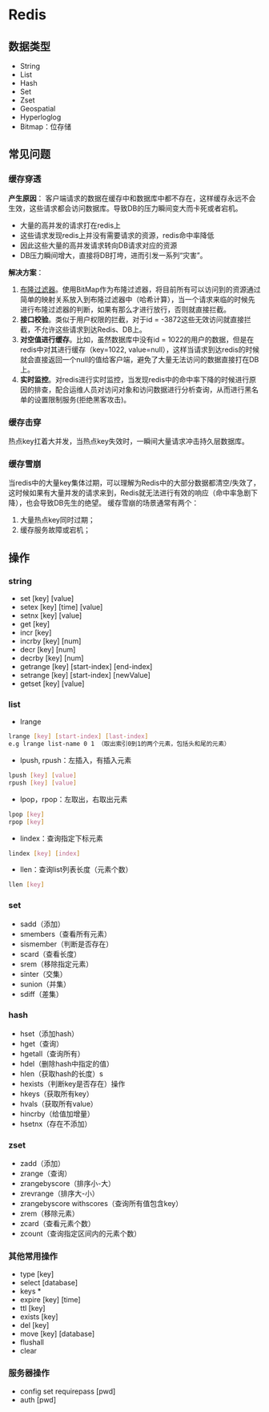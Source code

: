 # Redis

## 数据类型
- String
- List
- Hash
- Set
- Zset
- Geospatial
- Hyperloglog
- Bitmap：位存储

## 常见问题
### 缓存穿透
**产生原因**：
客户端请求的数据在缓存中和数据库中都不存在，这样缓存永远不会生效，这些请求都会访问数据库。导致DB的压力瞬间变大而卡死或者宕机。
- 大量的高并发的请求打在redis上
- 这些请求发现redis上并没有需要请求的资源，redis命中率降低
- 因此这些大量的高并发请求转向DB请求对应的资源
- DB压力瞬间增大，直接将DB打垮，进而引发一系列“灾害”。  
  
**解决方案**：
1. [布隆过滤器](./布隆过滤器.md "布隆过滤器")。使用BitMap作为布隆过滤器，将目前所有可以访问到的资源通过简单的映射关系放入到布隆过滤器中（哈希计算），当一个请求来临的时候先进行布隆过滤器的判断，如果有那么才进行放行，否则就直接拦截。
2. **接口校验**。类似于用户权限的拦截，对于id = -3872这些无效访问就直接拦截，不允许这些请求到达Redis、DB上。
3. **对空值进行缓存**。比如，虽然数据库中没有id = 1022的用户的数据，但是在redis中对其进行缓存（key=1022, value=null），这样当请求到达redis的时候就会直接返回一个null的值给客户端，避免了大量无法访问的数据直接打在DB上。
4. **实时监控**。对redis进行实时监控，当发现redis中的命中率下降的时候进行原因的排查，配合运维人员对访问对象和访问数据进行分析查询，从而进行黑名单的设置限制服务(拒绝黑客攻击)。

### 缓存击穿
  热点key扛着大并发，当热点key失效时，一瞬间大量请求冲击持久层数据库。

### 缓存雪崩
  当redis中的大量key集体过期，可以理解为Redis中的大部分数据都清空/失效了，这时候如果有大量并发的请求来到，Redis就无法进行有效的响应（命中率急剧下降），也会导致DB先生的绝望。
  缓存雪崩的场景通常有两个：
  1. 大量热点key同时过期；
  2. 缓存服务故障或宕机；

## 操作
### string
- set [key] [value]
- setex [key] [time] [value]
- setnx [key] [value]
- get [key]
- incr [key]
- incrby [key] [num]
- decr [key] [num]
- decrby [key] [num]
- getrange [key] [start-index] [end-index]
- setrange [key] [start-index] [newValue]
- getset [key] [value]

### list
- lrange 
```sh
lrange [key] [start-index] [last-index]
e.g lrange list-name 0 1 （取出索引0到1的两个元素，包括头和尾的元素）
```
- lpush, rpush：左插入，有插入元素
```sh
lpush [key] [value]
rpush [key] [value]
```
- lpop，rpop：左取出，右取出元素
```sh
lpop [key]
rpop [key]
```
- lindex：查询指定下标元素
```sh
lindex [key] [index]
```
- llen：查询list列表长度（元素个数）
```sh
llen [key]
```

### set
- sadd（添加）
- smembers（查看所有元素）
- sismember（判断是否存在）
- scard（查看长度）
- srem（移除指定元素）
- sinter（交集）
- sunion（并集）
- sdiff（差集）

### hash
- hset（添加hash）
- hget（查询）
- hgetall（查询所有）
- hdel（删除hash中指定的值）
- hlen（获取hash的长度）s
- hexists（判断key是否存在）操作
- hkeys（获取所有key）
- hvals（获取所有value）
- hincrby（给值加增量）
- hsetnx（存在不添加）

### zset
- zadd（添加）
- zrange（查询）
- zrangebyscore（排序小-大）
- zrevrange（排序大-小）
- zrangebyscore withscores（查询所有值包含key）
- zrem（移除元素）
- zcard（查看元素个数）
- zcount（查询指定区间内的元素个数）

### 其他常用操作
- type [key]
- select [database]
- keys *
- expire [key] [time]
- ttl [key]
- exists [key]
- del [key]
- move [key] [database]
- flushall
- clear

### 服务器操作
- config set requirepass [pwd]
- auth [pwd]